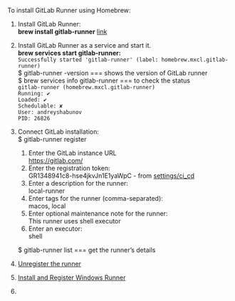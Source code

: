 To install GitLab Runner using Homebrew:

1. Install GitLab Runner:\
   **brew install gitlab-runner**
   [link](https://docs.gitlab.com/runner/install/osx.html#homebrew-installation-alternative)


2. Install GitLab Runner as a service and start it.\
   **brew services start gitlab-runner:**\
   `Successfully started 'gitlab-runner' (label: homebrew.mxcl.gitlab-runner)`\
   $ gitlab-runner -version === shows the version of GitLab runner\
   $ brew services info gitlab-runner === to check the status\
   `gitlab-runner (homebrew.mxcl.gitlab-runner)`\
   `Running: ✔`\
   `Loaded: ✔`\
   `Schedulable: ✘`\
   `User: andreyshabunov`\
   `PID: 26826`


3. Connect GitLab installation:\
   $ gitlab-runner register
   1. Enter the GitLab instance URL\
      https://gitlab.com/
   2. Enter the registration token:\
      GR1348941c8-hse4jkvJn1E1yaWpC - from [settings/ci_cd](https://gitlab.com/JavaScriptonit/mynodeapp-cicd-project/-/settings/ci_cd)
   3. Enter a description for the runner:\
      local-runner
   4. Enter tags for the runner (comma-separated):\
      macos, local
   5. Enter optional maintenance note for the runner:\
      This runner uses shell executor
   6. Enter an executor:\
      shell

   $ gitlab-runner list === get the runner’s details


4. [Unregister the runner](https://techdirectarchive.com/2022/04/25/how-to-unregister-a-gitlab-runner/)


5. [Install and Register Windows Runner](https://techworld-with-nana.teachable.com/courses/1769488/lectures/39895937)


6. 


